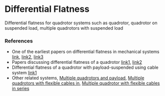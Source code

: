 # Differential Flatness
Differential flatness for quadrotor systems such as quadrotor, quadrotor on suspended load, multiple quadrotors with suspended load 

### References
- One of the earliest papers on differential flatness in mechanical systems [link](http://www.cds.caltech.edu/~murray/preprints/mrs95-imece.pdf), [link2](https://doi.org/10.1016/S1474-6670(17)58016-7), [link3](https://authors.library.caltech.edu/28129/1/CDS97-008.pdf)
- Papers discussing differential flatness of a quadrotor [link1](https://doi.org/10.1109/ICRA.2011.5980409), [link2](https://doi.org/10.1109/LRA.2017.2776353)
- Differential flatness of a quadrotor with payload-suspended using cable system [link1](https://doi.org/10.1109/CDC.2013.6760219)
- Other related systems, [Multiple quadrotors and payload](http://roboticsproceedings.org/rss09/p11.pdf), [Multiple quadrotors with flexible cables in](https://arxiv.org/abs/1711.04895), [Multiple quadrotor with flexible cables in series](https://arxiv.org/abs/1911.12650)

